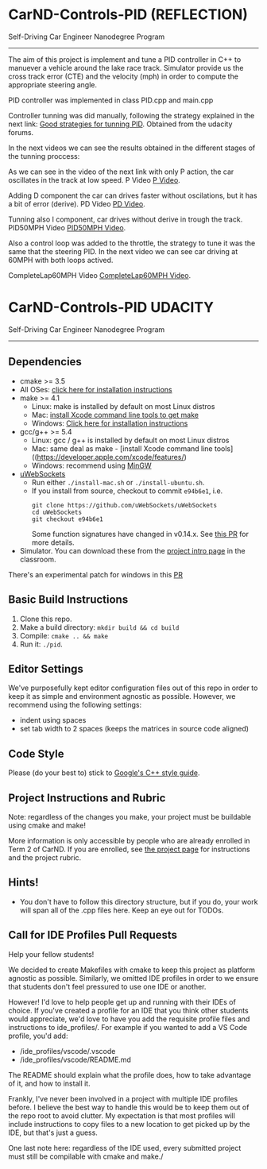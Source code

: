 # CarND-Controls-PID (REFLECTION)
Self-Driving Car Engineer Nanodegree Program

---
The aim of this project is implement and tune a PID controller in C++ to manuever a vehicle around the lake race track.
Simulator provide us the cross track error (CTE) and the velocity (mph) in order to compute the appropriate steering angle.

PID controller was implemented in class PID.cpp and main.cpp

Controller tunning was did manually, following the strategy explained in the next link: [Good strategies for tunning PID](https://robotics.stackexchange.com/questions/167/what-are-good-strategies-for-tuning-pid-loops). Obtained from the udacity forums.

In the next videos we can see the results obtained in the different stages of the tunning proccess:

As we can see in the video of the next link with only P action, the car oscillates in the track at low speed.
  P Video [P Video](https://github.com/jiforcen/CarND-PID-Control-Project/blob/master/Media/P.mov). 
  
Adding D component the car can drives faster without oscilations, but it has a bit of error (derive).
PD Video [PD Video](https://github.com/jiforcen/CarND-PID-Control-Project/blob/master/Media/PD.mov).

Tunning also I component, car drives without derive in trough the track.
PID50MPH Video [PID50MPH Video](https://github.com/jiforcen/CarND-PID-Control-Project/blob/master/Media/PID50MPH.mov). 

Also a control loop was added to the throttle, the strategy to tune it was the same that the steering PID. In the next video we can see car driving at 60MPH with both loops actived.

CompleteLap60MPH Video [CompleteLap60MPH Video](https://github.com/jiforcen/CarND-PID-Control-Project/blob/master/Media/CompleteLap60MPH.mov). 

# CarND-Controls-PID UDACITY
Self-Driving Car Engineer Nanodegree Program

---

## Dependencies

* cmake >= 3.5
 * All OSes: [click here for installation instructions](https://cmake.org/install/)
* make >= 4.1
  * Linux: make is installed by default on most Linux distros
  * Mac: [install Xcode command line tools to get make](https://developer.apple.com/xcode/features/)
  * Windows: [Click here for installation instructions](http://gnuwin32.sourceforge.net/packages/make.htm)
* gcc/g++ >= 5.4
  * Linux: gcc / g++ is installed by default on most Linux distros
  * Mac: same deal as make - [install Xcode command line tools]((https://developer.apple.com/xcode/features/)
  * Windows: recommend using [MinGW](http://www.mingw.org/)
* [uWebSockets](https://github.com/uWebSockets/uWebSockets)
  * Run either `./install-mac.sh` or `./install-ubuntu.sh`.
  * If you install from source, checkout to commit `e94b6e1`, i.e.
    ```
    git clone https://github.com/uWebSockets/uWebSockets 
    cd uWebSockets
    git checkout e94b6e1
    ```
    Some function signatures have changed in v0.14.x. See [this PR](https://github.com/udacity/CarND-MPC-Project/pull/3) for more details.
* Simulator. You can download these from the [project intro page](https://github.com/udacity/self-driving-car-sim/releases) in the classroom.

There's an experimental patch for windows in this [PR](https://github.com/udacity/CarND-PID-Control-Project/pull/3)

## Basic Build Instructions

1. Clone this repo.
2. Make a build directory: `mkdir build && cd build`
3. Compile: `cmake .. && make`
4. Run it: `./pid`. 

## Editor Settings

We've purposefully kept editor configuration files out of this repo in order to
keep it as simple and environment agnostic as possible. However, we recommend
using the following settings:

* indent using spaces
* set tab width to 2 spaces (keeps the matrices in source code aligned)

## Code Style

Please (do your best to) stick to [Google's C++ style guide](https://google.github.io/styleguide/cppguide.html).

## Project Instructions and Rubric

Note: regardless of the changes you make, your project must be buildable using
cmake and make!

More information is only accessible by people who are already enrolled in Term 2
of CarND. If you are enrolled, see [the project page](https://classroom.udacity.com/nanodegrees/nd013/parts/40f38239-66b6-46ec-ae68-03afd8a601c8/modules/f1820894-8322-4bb3-81aa-b26b3c6dcbaf/lessons/e8235395-22dd-4b87-88e0-d108c5e5bbf4/concepts/6a4d8d42-6a04-4aa6-b284-1697c0fd6562)
for instructions and the project rubric.

## Hints!

* You don't have to follow this directory structure, but if you do, your work
  will span all of the .cpp files here. Keep an eye out for TODOs.

## Call for IDE Profiles Pull Requests

Help your fellow students!

We decided to create Makefiles with cmake to keep this project as platform
agnostic as possible. Similarly, we omitted IDE profiles in order to we ensure
that students don't feel pressured to use one IDE or another.

However! I'd love to help people get up and running with their IDEs of choice.
If you've created a profile for an IDE that you think other students would
appreciate, we'd love to have you add the requisite profile files and
instructions to ide_profiles/. For example if you wanted to add a VS Code
profile, you'd add:

* /ide_profiles/vscode/.vscode
* /ide_profiles/vscode/README.md

The README should explain what the profile does, how to take advantage of it,
and how to install it.

Frankly, I've never been involved in a project with multiple IDE profiles
before. I believe the best way to handle this would be to keep them out of the
repo root to avoid clutter. My expectation is that most profiles will include
instructions to copy files to a new location to get picked up by the IDE, but
that's just a guess.

One last note here: regardless of the IDE used, every submitted project must
still be compilable with cmake and make./
